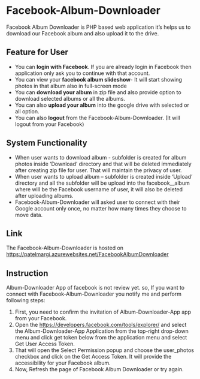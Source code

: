 # Facebook-Album-Downloader
Facebook Album Downloader is PHP based web application it’s helps us to download our Facebook album and also upload it to the drive.
## Feature for User
* You can **login with Facebook**. If you are already login in Facebook then application only ask you to continue with that account.
* You can view your **facebook album slideshow**- It will start showing photos in that album also in full-screen mode
* You can **download your album** in zip file and also provide option to download selected albums or all the albums.
* You can also **upload your album** into the google drive with selected or all option.
* You can also **logout** from the Facebook-Album-Downloader. (It will logout from your Facebook)
## System Functionality
* When user wants to download album - subfolder is created for album photos inside ‘Download’ directory and that will be deleted immediately after creating zip file for user. That will maintain the privacy of user.
* When user wants to upload album – subfolder is created inside ‘Upload’ directory and all the subfolder will be upload into the facebook_<username>_album where <username> will be the Facebook username of user, it will also be deleted after uploading albums.
* Facebook-Album-Downloader will asked user to connect with their Google account only once, no matter how many times they choose to move data.
## Link
The Facebook-Album-Downloader is hosted on https://patelmargi.azurewebsites.net/FacebookAlbumDownloader
## Instruction
Album-Downloader App of facebook is not review yet. so, If you want to connect with Facebook-Album-Downloader you notify me and perform following steps:
1. First, you need to confirm the invitation of Album-Downloader-App app from your Facebook.
2. Open the https://developers.facebook.com/tools/explorer/ and select the Album-Downloader-App Application from the top-right drop-down menu and click get token below from the application menu and select Get User Access Token.
3. That will open the Select Permission popup and choose the user_photos checkbox and click on the Get Access Token. It will provide the accessibility for your Facebook album.
4. Now, Refresh the page of Facebook Album Downloader or try again.
